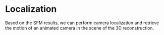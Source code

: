 # Localization

Based on the SFM results, we can perform camera localization and retrieve the motion of an animated camera in the scene of the 3D reconstruction.

